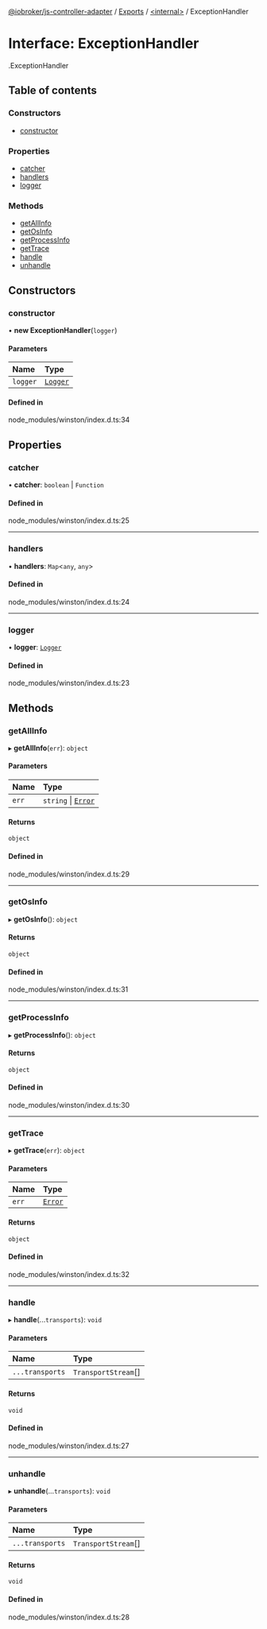 [@iobroker/js-controller-adapter](../README.md) / [Exports](../modules.md) / [<internal\>](../modules/internal_.md) / ExceptionHandler

# Interface: ExceptionHandler

[<internal>](../modules/internal_.md).ExceptionHandler

## Table of contents

### Constructors

- [constructor](internal_.ExceptionHandler.md#constructor)

### Properties

- [catcher](internal_.ExceptionHandler.md#catcher)
- [handlers](internal_.ExceptionHandler.md#handlers)
- [logger](internal_.ExceptionHandler.md#logger)

### Methods

- [getAllInfo](internal_.ExceptionHandler.md#getallinfo)
- [getOsInfo](internal_.ExceptionHandler.md#getosinfo)
- [getProcessInfo](internal_.ExceptionHandler.md#getprocessinfo)
- [getTrace](internal_.ExceptionHandler.md#gettrace)
- [handle](internal_.ExceptionHandler.md#handle)
- [unhandle](internal_.ExceptionHandler.md#unhandle)

## Constructors

### constructor

• **new ExceptionHandler**(`logger`)

#### Parameters

| Name | Type |
| :------ | :------ |
| `logger` | [`Logger`](internal_.Logger.md) |

#### Defined in

node_modules/winston/index.d.ts:34

## Properties

### catcher

• **catcher**: `boolean` \| `Function`

#### Defined in

node_modules/winston/index.d.ts:25

___

### handlers

• **handlers**: `Map`<`any`, `any`\>

#### Defined in

node_modules/winston/index.d.ts:24

___

### logger

• **logger**: [`Logger`](internal_.Logger.md)

#### Defined in

node_modules/winston/index.d.ts:23

## Methods

### getAllInfo

▸ **getAllInfo**(`err`): `object`

#### Parameters

| Name | Type |
| :------ | :------ |
| `err` | `string` \| [`Error`](../modules/internal_.md#error) |

#### Returns

`object`

#### Defined in

node_modules/winston/index.d.ts:29

___

### getOsInfo

▸ **getOsInfo**(): `object`

#### Returns

`object`

#### Defined in

node_modules/winston/index.d.ts:31

___

### getProcessInfo

▸ **getProcessInfo**(): `object`

#### Returns

`object`

#### Defined in

node_modules/winston/index.d.ts:30

___

### getTrace

▸ **getTrace**(`err`): `object`

#### Parameters

| Name | Type |
| :------ | :------ |
| `err` | [`Error`](../modules/internal_.md#error) |

#### Returns

`object`

#### Defined in

node_modules/winston/index.d.ts:32

___

### handle

▸ **handle**(...`transports`): `void`

#### Parameters

| Name | Type |
| :------ | :------ |
| `...transports` | `TransportStream`[] |

#### Returns

`void`

#### Defined in

node_modules/winston/index.d.ts:27

___

### unhandle

▸ **unhandle**(...`transports`): `void`

#### Parameters

| Name | Type |
| :------ | :------ |
| `...transports` | `TransportStream`[] |

#### Returns

`void`

#### Defined in

node_modules/winston/index.d.ts:28
